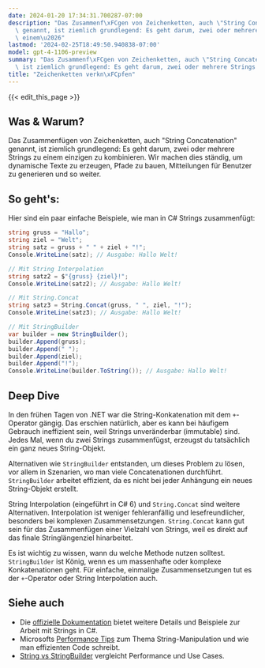 ```yaml
---
date: 2024-01-20 17:34:31.700287-07:00
description: "Das Zusammenf\xFCgen von Zeichenketten, auch \"String Concatenation\"\
  \ genannt, ist ziemlich grundlegend: Es geht darum, zwei oder mehrere Strings zu\
  \ einem\u2026"
lastmod: '2024-02-25T18:49:50.940838-07:00'
model: gpt-4-1106-preview
summary: "Das Zusammenf\xFCgen von Zeichenketten, auch \"String Concatenation\" genannt,\
  \ ist ziemlich grundlegend: Es geht darum, zwei oder mehrere Strings zu einem\u2026"
title: "Zeichenketten verkn\xFCpfen"
---
```


{{< edit_this_page >}}

## Was & Warum?
Das Zusammenfügen von Zeichenketten, auch "String Concatenation" genannt, ist ziemlich grundlegend: Es geht darum, zwei oder mehrere Strings zu einem einzigen zu kombinieren. Wir machen dies ständig, um dynamische Texte zu erzeugen, Pfade zu bauen, Mitteilungen für Benutzer zu generieren und so weiter.

## So geht's:
Hier sind ein paar einfache Beispiele, wie man in C# Strings zusammenfügt:

```csharp
string gruss = "Hallo";
string ziel = "Welt";
string satz = gruss + " " + ziel + "!";
Console.WriteLine(satz); // Ausgabe: Hallo Welt!

// Mit String Interpolation
string satz2 = $"{gruss} {ziel}!";
Console.WriteLine(satz2); // Ausgabe: Hallo Welt!

// Mit String.Concat
string satz3 = String.Concat(gruss, " ", ziel, "!");
Console.WriteLine(satz3); // Ausgabe: Hallo Welt!

// Mit StringBuilder
var builder = new StringBuilder();
builder.Append(gruss);
builder.Append(" ");
builder.Append(ziel);
builder.Append("!");
Console.WriteLine(builder.ToString()); // Ausgabe: Hallo Welt!
```

## Deep Dive
In den frühen Tagen von .NET war die String-Konkatenation mit dem `+`-Operator gängig. Das erschien natürlich, aber es kann bei häufigem Gebrauch ineffizient sein, weil Strings unveränderbar (immutable) sind. Jedes Mal, wenn du zwei Strings zusammenfügst, erzeugst du tatsächlich ein ganz neues String-Objekt.

Alternativen wie `StringBuilder` entstanden, um dieses Problem zu lösen, vor allem in Szenarien, wo man viele Concatenationen durchführt. `StringBuilder` arbeitet effizient, da es nicht bei jeder Anhängung ein neues String-Objekt erstellt.

String Interpolation (eingeführt in C# 6) und `String.Concat` sind weitere Alternativen. Interpolation ist weniger fehleranfällig und lesefreundlicher, besonders bei komplexen Zusammensetzungen. `String.Concat` kann gut sein für das Zusammenfügen einer Vielzahl von Strings, weil es direkt auf das finale Stringlängenziel hinarbeitet.

Es ist wichtig zu wissen, wann du welche Methode nutzen solltest. `StringBuilder` ist König, wenn es um massenhafte oder komplexe Konkatenationen geht. Für einfache, einmalige Zusammensetzungen tut es der `+`-Operator oder String Interpolation auch.

## Siehe auch
- Die [offizielle Dokumentation](https://docs.microsoft.com/de-de/dotnet/csharp/programming-guide/strings/) bietet weitere Details und Beispiele zur Arbeit mit Strings in C#.
- Microsofts [Performance Tips](https://docs.microsoft.com/de-de/dotnet/csharp/write-safe-efficient-code#string-and-text-handling) zum Thema String-Manipulation und wie man effizienten Code schreibt.
- [String vs StringBuilder](https://docs.microsoft.com/de-de/dotnet/standard/base-types/stringbuilder) vergleicht Performance und Use Cases.
